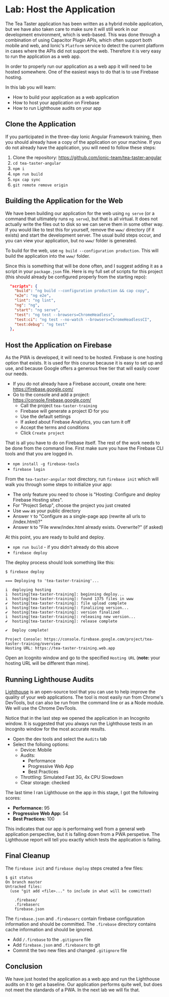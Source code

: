 # Lab: Host the Application

The Tea Taster application has been written as a hybrid mobile application, but we have also taken care to make sure it will still work in our development environment, which is web-based. This was done through a combination of using Capacitor Plugin APIs, which often support both mobile and web, and Ionic's `Platform` service to detect the current platform in cases where the APIs did not support the web. Therefore it is very easy to run the application as a web app.

In order to properly run our application as a web app it will need to be hosted somewhere. One of the easiest ways to do that is to use Firebase hosting.

In this lab you will learn:

- How to build your application as a web application
- How to host your application on Firebase
- How to run Lighthouse audits on your app

## Clone the Application

If you participated in the three-day Ionic Angular Framework training, then you should already have a copy of the application on your machine. If you do not already have the application, you will need to follow these steps:

1. Clone the repository: <a href="https://github.com/ionic-team/tea-taster-angular" target="\_blank">https://github.com/ionic-team/tea-taster-angular</a>
1. `cd tea-taster-angular`
1. `npm i`
1. `npm run build`
1. `npx cap sync`
1. `git remote remove origin`

## Building the Application for the Web

We have been building our application for the web using `ng serve` (or a command that ultimately runs `ng serve`), but that is all virtual. It does not actually write the files out to disk so we can serve them in some other way. If you would like to test this for yourself, remove the `www/` directory (if it exists) and start the development server. The usual build steps occur, and you can view your application, but no `www/` folder is generated.

To build for the web, use `ng build --configuration production`. This will build the application into the `www/` folder.

Since this is something that will be done often, and I suggest adding it as a script in your `package.json` file. Here is my full set of scripts for this project (this should already be configured properly from the starting repo):

```JSON
  "scripts": {
    "build": "ng build --configuration production && cap copy",
    "e2e": "ng e2e",
    "lint": "ng lint",
    "ng": "ng",
    "start": "ng serve",
    "test": "ng test --browsers=ChromeHeadless",
    "test:ci": "ng test --no-watch --browsers=ChromeHeadlessCI",
    "test:debug": "ng test"
  },
```

## Host the Application on Firebase

As the PWA is developed, it will need to be hosted. Firebase is one hosting option that exists. It is used for this course because it is easy to set up and use, and because Google offers a generous free tier that will easily cover our needs.

- If you do not already have a Firebase account, create one here: <a href="https://firebase.google.com/" target="_blank">https://firebase.google.com/</a>
- Go to the console and add a project: <a href="https://console.firebase.google.com/" target="_blank">https://console.firebase.google.com/</a>
  - Call the project `tea-taster-training`
  - Firebase will generate a project ID for you
  - Use the default settings
  - If asked about Firebase Analytics, you can turn it off
  - Accept the terms and conditions
  - Click `Create project`

That is all you have to do on Firebase itself. The rest of the work needs to be done from the command line. First make sure you have the Firebase CLI tools and that you are logged in.

- `npm install -g firebase-tools`
- `firebase login`

From the `tea-taster-angular` root directory, run `firebase init` which will walk you through some steps to initialize your app:

- The only feature you need to chose is "Hosting: Configure and deploy Firebase Hosting sites".
- For "Project Setup", choose the project you just created
- Use `www` as your public directory
- Answer `Y` to "Configure as a single-page app (rewrite all urls to /index.html)?"
- Answer `N` to "File www/index.html already exists. Overwrite?" (if asked)

At this point, you are ready to build and deploy.

- `npm run build` - if you didn't already do this above
- `firebase deploy`

The deploy process should look something like this:

```
$ firebase deploy

=== Deploying to 'tea-taster-training'...

i  deploying hosting
i  hosting[tea-taster-training]: beginning deploy...
i  hosting[tea-taster-training]: found 1375 files in www
✔  hosting[tea-taster-training]: file upload complete
i  hosting[tea-taster-training]: finalizing version...
✔  hosting[tea-taster-training]: version finalized
i  hosting[tea-taster-training]: releasing new version...
✔  hosting[tea-taster-training]: release complete

✔  Deploy complete!

Project Console: https://console.firebase.google.com/project/tea-taster-training/overview
Hosting URL: https://tea-taster-training.web.app
```

Open an Icognito window and go to the specified `Hosting URL` (**note:** your hosting URL will be different than mine).

## Running Lighthouse Audits

<a href="https://developers.google.com/web/tools/lighthouse/" target="_blank">Lighthouse</a> is an open-source tool that you can use to help improve the quality of your web applications. The tool is most easily run from Chrome's DevTools, but can also be run from the command line or as a Node module. We will use the Chrome DevTools.

Notice that in the last step we opened the application in an Incognito window. It is suggested that you always run the Lighthouse tests in an Incognito window for the most accurate results.

- Open the dev tools and select the `Audits` tab
- Select the folloing options:
  - Device: Mobile
  - Audits:
    - Performance
    - Progressive Web App
    - Best Practices
  - Throttling: Simulated Fast 3G, 4x CPU Slowdown
  - Clear storage: checked

The last time I ran Lighthouse on the app in this stage, I got the following scores:

- **Performance:** 95
- **Progressive Web App:** 54
- **Best Practices:** 100

This indicates that our app is performaing well from a general web application perspective, but it is falling down from a PWA perspetive. The Lighthouse report will tell you exactly which tests the application is failing.

## Final Cleanup

The `firebase init` and `firebase deploy` steps created a few files:

```
$ git status
On branch master
Untracked files:
  (use "git add <file>..." to include in what will be committed)

	.firebase/
	.firebaserc
	firebase.json
```

The `firebase.json` and `.firebaserc` contain firebase configuration information and should be committed. The `.firebase` directory contains cache information and should be ignored.

- Add `/.firebase` to the `.gitignore` file
- Add `firebase.json` and `.firebaserc` to git
- Commit the two new files and changed `.gitignore` file

## Conclusion

We have just hosted the application as a web app and run the Lighthouse audits on it to get a baseline. Our application performs quite well, but does not meet the standards of a PWA. In the next lab we will fix that.
